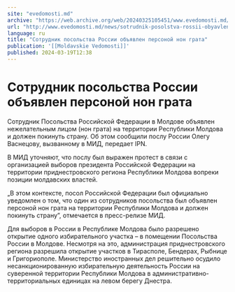 ```yaml
---
site: "evedomosti.md"
archive: "https://web.archive.org/web/20240325105451/www.evedomosti.md/news/sotrudnik-posolstva-rossii-obyavlen-personoj-non-grata"
url: "http://www.evedomosti.md/news/sotrudnik-posolstva-rossii-obyavlen-personoj-non-grata"
language: ru
title: "Сотрудник посольства России объявлен персоной нон грата"
publication: '[[Moldavskie Vedomosti]]'
published: 2024-03-19T12:38
---
```


# Сотрудник посольства России объявлен персоной нон грата

Сотрудник Посольства Российской Федерации в Молдове объявлен нежелательным лицом (нон грата) на территории Республики Молдова и должен покинуть страну. Об этом сообщили послу России Олегу Васнецову, вызванному в МИД, передает IPN.

В МИД уточняют, что послу был выражен протест в связи с организацией выборов президента Российской Федерации на территории приднестровского региона Республики Молдова вопреки позиции молдавских властей.

„В этом контексте, посол Российской Федерации был официально уведомлен о том, что один из сотрудников посольства был объявлен персоной нон грата на территории Республики Молдова и должен покинуть страну”, отмечается в пресс-релизе МИД.

Для выборов в России в Республике Молдова было разрешено открытие одного избирательного участка – в помещении Посольства России в Молдове. Несмотря на это, администрация приднестровского региона разрешила открытие участков в Тирасполе, Бендерах, Рыбнице и Григориополе. Министерство иностранных дел решительно осудило несанкционированную избирательную деятельность России на суверенной территории Республики Молдова в административно-территориальных единицах на левом берегу Днестра.